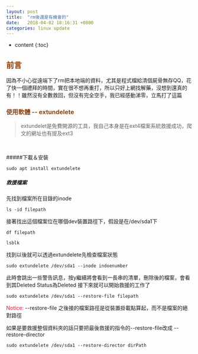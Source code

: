 ```yaml
---
layout: post
title:  "rm後還是有機會的"
date:   2018-04-02 18:16:31 +0800
categories: linux update
---
```


* content
{:toc}

## <font color="SaddleBrown">前言</font>
因為不小心從遠端下了rm把本地端的資料，尤其是程式檔給清個屍骨無存QQ，花了快一個禮拜的時間，實在很不想再重打，所以只好上網找解藥，沒想到還真的有！！雖然沒有全數救回，但沒有完全空手，我已經感動涕零，立馬打了這篇

### <font color="SaddleBrown"> 使用軟體 -- extundelete </font>
> extundelet是免費開源的工具，我自己本身是在ext4檔案系統救援成功，爬文的網址也有提及ext3

<br>

#####下載＆安裝
```
sudo apt install extundelete
```
##### 救援檔案
先找到檔案所在目錄的inode
```
ls -id filepath
```
接著找出這個檔案位在哪個dev裝置路徑下，假設是在/dev/sda1下

```
df filepath
```

```
lsblk
```

找到以後就可以透過extundelete先檢查檔案狀態
```
sudo extundelete /dev/sda1 --inode indoenumber
```
此時會跳出一些警告訊息，按y繼續將會看到一長串的清單，刪除後的檔案，會看到其Deleted Status為Deleted
接下來就可以開始救援的工作了
```
sudo extundelete /dev/sda1 --restore-file filepath
```
<font color="Crimson">Notice: </font> --restore-file 之後接的檔案路徑是從裝置掛載點算起，而不是檔案的絕對路徑 

如果是要救援整個資料夾的話只要把最後救援的指令的--restore-file改成 --restore-director
```
sudo extundelete /dev/sda1 --restore-director dirPath
```
